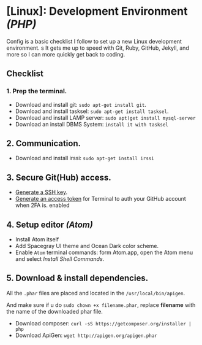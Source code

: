 [Linux]: Development Environment *(PHP)*
=================================

Config is a basic checklist I follow to set up a new Linux development environment. s
It gets me up to speed with Git, Ruby, GitHub, Jekyll, and more so I can more quickly get back to coding.

## Checklist

### 1. Prep the terminal.

- Download and install git:         `sudo apt-get install git`.
- Download and install tasksel:     `sudo apt-get install tasksel`.
- Download and install LAMP server: `sudo apt)get install mysql-server`
- Download an install DBMS System:  `install it with tasksel`

## 2. Communication.

- Download and install irssi: `sudo apt-get install irssi`

## 3. Secure Git(Hub) access.
- [Generate a SSH key](https://help.github.com/articles/generating-ssh-keys/).
- [Generate an access token](https://help.github.com/articles/creating-an-access-token-for-command-line-use/) for Terminal to auth your GitHub  account when 2FA is. enabled

## 4. Setup editor *(Atom)*

- Install Atom itself
- Add Spacegray UI theme and Ocean Dark color scheme.
- Enable `Atom` terminal commands: form Atom.app, open the Atom menu and select *Install Shell Commands*.

## 5. Download & install dependencies.

All the `.phar` files are placed and located in the `/usr/local/bin/apigen`.

And make sure if u do `sudo chown +x filename.phar`, replace **filename** with the name of the downloaded phar file.

- Download composer:  `curl -sS https://getcomposer.org/installer | php`
- Download ApiGen:    `wget http://apigen.org/apigen.phar`
